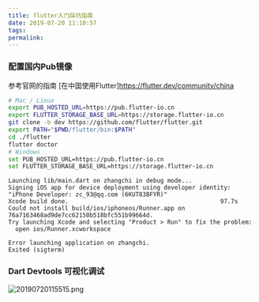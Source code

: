 ```yaml
---
title: flutter入门踩坑指南
date: 2019-07-20 11:10:57
tags:
permalink:
---
```


### 配置国内Pub镜像
参考官网的指南 [在中国使用Flutter]https://flutter.dev/community/china
```bash
# Mac / Linux
export PUB_HOSTED_URL=https://pub.flutter-io.cn
export FLUTTER_STORAGE_BASE_URL=https://storage.flutter-io.cn
git clone -b dev https://github.com/flutter/flutter.git
export PATH="$PWD/flutter/bin:$PATH"
cd ./flutter
flutter doctor
# Windows
set PUB_HOSTED_URL=https://pub.flutter-io.cn
set FLUTTER_STORAGE_BASE_URL=https://storage.flutter-io.cn
```

```
Launching lib/main.dart on zhangchi in debug mode...
Signing iOS app for device deployment using developer identity: "iPhone Developer: zc_93@qq.com (6KUT83BFYR)"
Xcode build done.                                           97.7s
Could not install build/ios/iphoneos/Runner.app on 76a7163468ad9de7cc62150b518bfc551b99664d.
Try launching Xcode and selecting "Product > Run" to fix the problem:
  open ios/Runner.xcworkspace

Error launching application on zhangchi.
Exited (sigterm)
```

### Dart Devtools 可视化调试
![20190720115515.png](https://static.wzdxy.com/img/20190720115515.png)